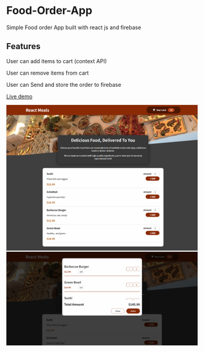 # Food-Order-App

Simple Food order App built with react js and firebase

## Features

User can add items to cart (context API)

User can remove items from cart

User can Send and store the order to firebase

[Live demo](https://fekry-food-order-app.netlify.app/)

![image](demo1.png)
![image](demo2.png)
